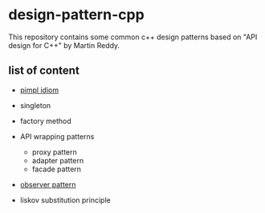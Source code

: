 # design-pattern-cpp
This repository contains some common c++ design patterns based on "API design for C++" by Martin Reddy.

## list of content
* [pimpl idiom](https://github.com/yijiem/design-pattern-cpp/tree/master/pimpl)

- singleton

- factory method

- API wrapping patterns
    - proxy pattern
    - adapter pattern
    - facade pattern

* [observer pattern](https://github.com/yijiem/design-pattern-cpp/tree/master/observer)

- liskov substitution principle

